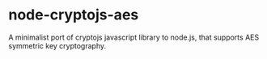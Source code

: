 node-cryptojs-aes
=================

A minimalist port of cryptojs javascript library to node.js, that supports AES symmetric key cryptography.